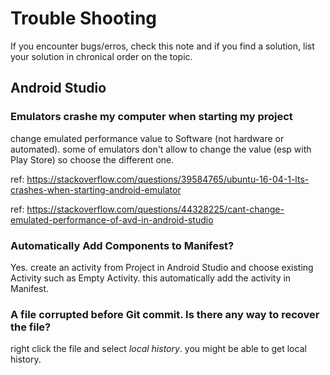 # Trouble Shooting 

If you encounter bugs/erros, check this note and if you find a solution, list your solution in chronical order on the topic.


## Android Studio

### Emulators crashe my computer when starting my project

change emulated performance value to Software (not hardware or automated). some of emulators don't allow to change the value (esp with Play Store) so choose the different one.

ref: https://stackoverflow.com/questions/39584765/ubuntu-16-04-1-lts-crashes-when-starting-android-emulator

ref: https://stackoverflow.com/questions/44328225/cant-change-emulated-performance-of-avd-in-android-studio

### Automatically Add Components to Manifest?

Yes. create an activity from Project in Android Studio and choose existing Activity such as Empty Activity. this automatically add the activity in Manifest.

### A file corrupted before Git commit. Is there any way to recover the file?

right click the file and select _local history_. you might be able to get local history. 

